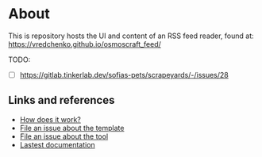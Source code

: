 # About

This is repository hosts the UI and content of an RSS feed reader,
found at: https://vredchenko.github.io/osmoscraft_feed/

TODO:
- [ ] https://gitlab.tinkerlab.dev/sofias-pets/scrapeyards/-/issues/28

## Links and references

- [How does it work?](https://github.com/osmoscraft/osmosfeed#osmosfeed)
- [File an issue about the template](https://github.com/osmoscraft/osmosfeed-template)
- [File an issue about the tool](https://github.com/osmoscraft/osmosfeed)
- [Lastest documentation](https://github.com/osmoscraft/osmosfeed)
